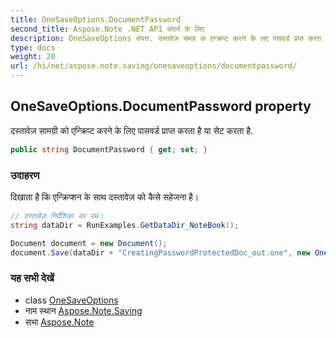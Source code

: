 ```yaml
---
title: OneSaveOptions.DocumentPassword
second_title: Aspose.Note .NET API संदर्भ के लिए
description: OneSaveOptions संपत्त. दस्तवेज़ समग्र क एन्क्रप्ट करने के लए पसवर्ड प्रप्त करत है य सेट करत है.
type: docs
weight: 20
url: /hi/net/aspose.note.saving/onesaveoptions/documentpassword/
---
```

## OneSaveOptions.DocumentPassword property

दस्तावेज़ सामग्री को एन्क्रिप्ट करने के लिए पासवर्ड प्राप्त करता है या सेट करता है.

```csharp
public string DocumentPassword { get; set; }
```

### उदाहरण

दिखाता है कि एन्क्रिप्शन के साथ दस्तावेज़ को कैसे सहेजना है।

```csharp
// दस्तावेज़ निर्देशिका का पथ।
string dataDir = RunExamples.GetDataDir_NoteBook();

Document document = new Document();
document.Save(dataDir + "CreatingPasswordProtectedDoc_out.one", new OneSaveOptions() { DocumentPassword = "pass" });
```

### यह सभी देखें

* class [OneSaveOptions](../)
* नाम स्थान [Aspose.Note.Saving](../../onesaveoptions/)
* सभा [Aspose.Note](../../../)


